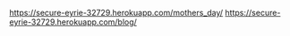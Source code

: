 https://secure-eyrie-32729.herokuapp.com/mothers_day/
https://secure-eyrie-32729.herokuapp.com/blog/